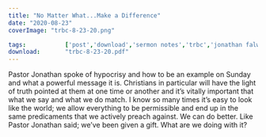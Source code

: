 ```yaml
---
title: "No Matter What...Make a Difference"
date: "2020-08-23"
coverImage: "trbc-8-23-20.png"

tags:           ['post','download','sermon notes','trbc','jonathan falwell']
download:       "trbc-8-23-20.pdf"
---
```


Pastor Jonathan spoke of hypocrisy and how to be an example on Sunday and what a powerful message it is. Christians in particular will have the light of truth pointed at them at one time or another and it’s vitally important that what we say and what we do match. I know so many times it’s easy to look like the world; we allow everything to be permissible and end up in the same predicaments that we actively preach against. We can do better. Like Pastor Jonathan said; we’ve been given a gift. What are we doing with it?